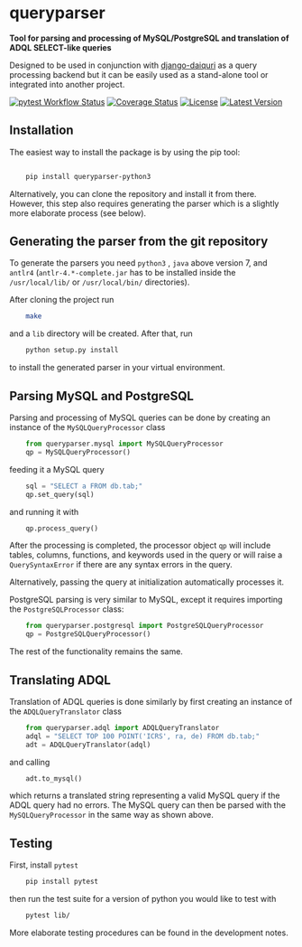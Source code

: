 queryparser
===========

**Tool for parsing and processing of MySQL/PostgreSQL and translation of
ADQL SELECT-like queries**

Designed to be used in conjunction with [django-daiquri](https://github.com/django-daiquiri/daiquiri)
as a query processing backend but it can be easily used as a stand-alone tool
or integrated into another project.


[![pytest Workflow Status](https://github.com/aipescience/queryparser/actions/workflows/pytest.yml/badge.svg)](https://github.com/aipescience/queryparser/actions/workflows/pytest.yml)
[![Coverage Status](https://coveralls.io/repos/aipescience/queryparser/badge.svg?branch=master&service=github)](https://coveralls.io/github/aipescience/queryparser?branch=master)
[![License](http://img.shields.io/badge/license-APACHE-blue.svg?style=flat)](https://github.com/aipescience/queryparser/blob/master/LICENSE)
[![Latest Version](https://img.shields.io/pypi/v/queryparser-python3.svg?style=flat)](https://pypi.org/project/queryparser-python3/)



Installation
------------

The easiest way to install the package is by using the pip tool:

```bash

    pip install queryparser-python3

```

Alternatively, you can clone the repository and install it from there.
However, this step also requires generating the parser which is a slightly
more elaborate process (see below).


Generating the parser from the git repository
---------------------------------------------

To generate the parsers you need `python3` , `java` above version
7, and `antlr4` (`antlr-4.*-complete.jar` has to be installed inside the
`/usr/local/lib/` or `/usr/local/bin/` directories).

After cloning the project run

```bash
    make
```

and a `lib` directory will be created. After that, run

```bash
    python setup.py install
```

to install the generated parser in your virtual environment.


Parsing MySQL and PostgreSQL
----------------------------

Parsing and processing of MySQL queries can be done by creating an instance
of the `MySQLQueryProcessor` class

```python
    from queryparser.mysql import MySQLQueryProcessor
    qp = MySQLQueryProcessor()
```

feeding it a MySQL query

```python
    sql = "SELECT a FROM db.tab;"
    qp.set_query(sql)
```

and running it with

```python
    qp.process_query()
```

After the processing is completed, the processor object `qp` will include
tables, columns, functions, and keywords used in the query or will raise a
`QuerySyntaxError` if there are any syntax errors in the query.

Alternatively, passing the query at initialization automatically processes it.

PostgreSQL parsing is very similar to MySQL, except it requires importing
the `PostgreSQLProcessor` class:

```python
    from queryparser.postgresql import PostgreSQLQueryProcessor
    qp = PostgreSQLQueryProcessor()
```

The rest of the functionality remains the same.


Translating ADQL
----------------

Translation of ADQL queries is done similarly by first creating an instance of
the `ADQLQueryTranslator` class

```python
    from queryparser.adql import ADQLQueryTranslator
    adql = "SELECT TOP 100 POINT('ICRS', ra, de) FROM db.tab;"
    adt = ADQLQueryTranslator(adql)
```

and calling

```python
    adt.to_mysql()
```

which returns a translated string representing a valid MySQL query if
the ADQL query had no errors. The MySQL query can then be parsed with the
`MySQLQueryProcessor` in the same way as shown above.


Testing
-------

First, install `pytest`

```bash
    pip install pytest
```

then run the test suite for a version of python you would like to test with

```bash
    pytest lib/
```

More elaborate testing procedures can be found in the development notes.
